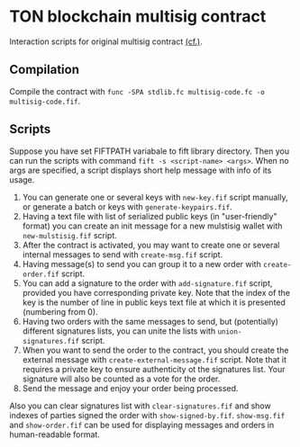 # TON blockchain multisig contract 

Interaction scripts for original multisig contract [(cf.)](https://github.com/newton-blockchain/ton/tree/master/crypto/smartcont).

## Compilation
Compile the contract with `func -SPA stdlib.fc multisig-code.fc -o multisig-code.fif`.

## Scripts
Suppose you have set FIFTPATH variabale to fift library directory. Then you can run the scripts with command `fift -s <script-name> <args>`. When no args are specified, a script displays short help message with info of its usage.

1. You can generate one or several keys with `new-key.fif` script manually, or generate a batch or keys with `generate-keypairs.fif`.
2. Having a text file with list of serialized public keys (in "user-friendly" format) you can create an init message for a new mulstisig wallet with `new-mulstisig.fif` script.
3. After the contract is activated, you may want to create one or several internal messages to send with `create-msg.fif` script.
4. Having message(s) to send you can group it to a new order with `create-order.fif` script.
5. You can add a signature to the order with `add-signature.fif` script, provided you have corresponding private key. Note that the index of the key is the number of line in public keys text file at which it is presented (numbering from 0).
6. Having two orders with the same messages to send, but (potentially) different signatures lists, you can unite the lists with `union-signatures.fif` script.
7. When you want to send the order to the contract, you should create the external message with `create-external-message.fif` script. Note that it requires a private key to ensure authenticity ot the signatures list. Your signature will also be counted as a vote for the order.
8. Send the message and enjoy your order being processed.

Also you can clear signatures list with `clear-signatures.fif` and show indexes of parties signed the order with `show-signed-by.fif`. `show-msg.fif` and `show-order.fif` can be used for displaying messages and orders in human-readable format.
